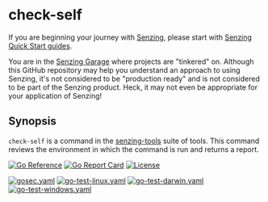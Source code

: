 # check-self

If you are beginning your journey with
[Senzing](https://senzing.com/),
please start with
[Senzing Quick Start guides](https://docs.senzing.com/quickstart/).

You are in the
[Senzing Garage](https://github.com/senzing-garage)
where projects are "tinkered" on.
Although this GitHub repository may help you understand an approach to using Senzing,
it's not considered to be "production ready" and is not considered to be part of the Senzing product.
Heck, it may not even be appropriate for your application of Senzing!

## Synopsis

`check-self` is a command in the
[senzing-tools](https://github.com/Senzing/senzing-tools)
suite of tools.
This command reviews the environment in which the command is run and returns a report.

[![Go Reference](https://pkg.go.dev/badge/github.com/senzing-garage/check-self.svg)](https://pkg.go.dev/github.com/senzing-garage/check-self)
[![Go Report Card](https://goreportcard.com/badge/github.com/senzing-garage/check-self)](https://goreportcard.com/report/github.com/senzing-garage/check-self)
[![License](https://img.shields.io/badge/License-Apache2-brightgreen.svg)](https://github.com/senzing-garage/check-self/blob/main/LICENSE)

[![gosec.yaml](https://github.com/senzing-garage/check-self/actions/workflows/gosec.yaml/badge.svg)](https://github.com/senzing-garage/check-self/actions/workflows/gosec.yaml)
[![go-test-linux.yaml](https://github.com/senzing-garage/check-self/actions/workflows/go-test-linux.yaml/badge.svg)](https://github.com/senzing-garage/check-self/actions/workflows/go-test-linux.yaml)
[![go-test-darwin.yaml](https://github.com/senzing-garage/check-self/actions/workflows/go-test-darwin.yaml/badge.svg)](https://github.com/senzing-garage/check-self/actions/workflows/go-test-darwin.yaml)
[![go-test-windows.yaml](https://github.com/senzing-garage/check-self/actions/workflows/go-test-windows.yaml/badge.svg)](https://github.com/senzing-garage/check-self/actions/workflows/go-test-windows.yaml)
